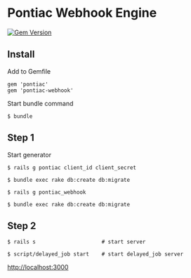 # Pontiac Webhook Engine

[![Gem Version](https://badge.fury.io/rb/pontiac-webhook.png)](http://badge.fury.io/rb/pontiac-webhook)

## Install

Add to Gemfile

    gem 'pontiac'
    gem 'pontiac-webhook'

Start bundle command
    
    $ bundle

## Step 1

Start generator

    $ rails g pontiac client_id client_secret

    $ bundle exec rake db:create db:migrate
    
    $ rails g pontiac_webhook
    
    $ bundle exec rake db:create db:migrate

## Step 2

    $ rails s                     # start server

    $ script/delayed_job start    # start delayed_job server

[http://localhost:3000](http://localhost:3000)
